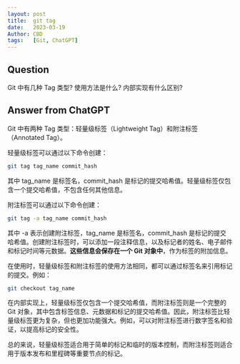 ```yaml
---
layout: post
title:  git tag
date:   2023-03-19
Author: CBD
tags:   [Git, ChatGPT]
---
```


## Question

Git 中有几种 Tag 类型? 使用方法是什么? 内部实现有什么区别?

## Answer from ChatGPT

Git 中有两种 Tag 类型：轻量级标签（Lightweight Tag）和附注标签（Annotated Tag）。

轻量级标签可以通过以下命令创建：

```sh
git tag tag_name commit_hash

```

其中 tag_name 是标签名，commit_hash 是标记的提交哈希值。轻量级标签仅包含一个提交哈希值，不包含任何其他信息。

附注标签可以通过以下命令创建：

```sh
git tag -a tag_name commit_hash

```

其中 -a 表示创建附注标签，tag_name 是标签名，commit_hash 是标记的提交哈希值。创建附注标签时，可以添加一段注释信息，以及标记者的姓名、电子邮件和标记时间等元数据。**这些信息会保存在一个 Git 对象中**，作为标签的附加信息。

在使用时，轻量级标签和附注标签的使用方法相同，都可以通过标签名来引用标记的提交。例如：

```sh
git checkout tag_name

```

在内部实现上，轻量级标签仅包含一个提交哈希值，而附注标签则是一个完整的 Git 对象，其中包含标签信息、元数据和标记的提交哈希值。因此，附注标签比轻量级标签更为复杂，但也更加功能强大。例如，可以对附注标签进行数字签名和验证，以提高标记的安全性。

总的来说，轻量级标签适合用于简单的标记和临时的版本控制，而附注标签则适合用于版本发布和里程碑等重要节点的标记。
